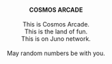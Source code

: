 <p align="center">
    <b>COSMOS ARCADE</b>
    <br><br>
    This is Cosmos Arcade.
    <br>
    This is the land of fun.
    <br>
    This is on Juno network.
    <br><br>
    May random numbers be with you.
</p>

